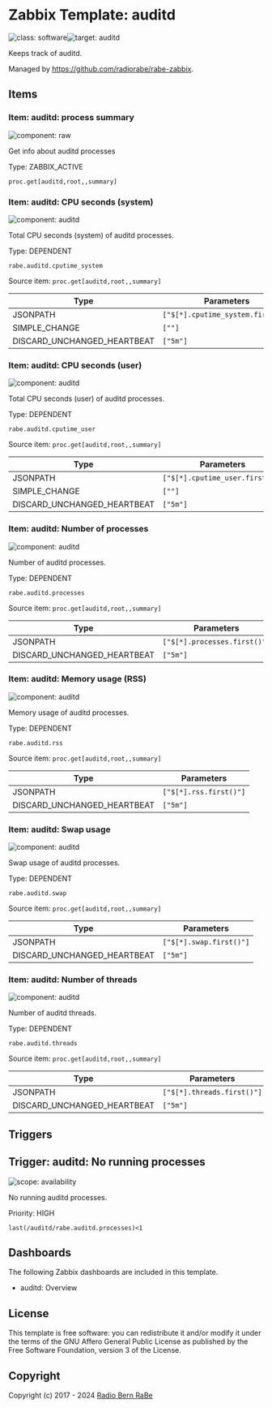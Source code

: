 # Zabbix Template: auditd

![class: software](https://img.shields.io/badge/class-software-00c9bf)![target: auditd](https://img.shields.io/badge/target-auditd-00c9bf)

Keeps track of auditd.

Managed by <https://github.com/radiorabe/rabe-zabbix>.


## Items

### Item: auditd: process summary

![component: raw](https://img.shields.io/badge/component-raw-00c9bf)

Get info about auditd processes

Type: ZABBIX_ACTIVE

```
proc.get[auditd,root,,summary]
```

### Item: auditd: CPU seconds (system)

![component: auditd](https://img.shields.io/badge/component-auditd-00c9bf)

Total CPU seconds (system) of auditd processes.

Type: DEPENDENT

```
rabe.auditd.cputime_system
```
Source item: `proc.get[auditd,root,,summary]`

| Type | Parameters |
| ---- | ---------- |
| JSONPATH | `["$[*].cputime_system.first()"]` |
| SIMPLE_CHANGE | `[""]` |
| DISCARD_UNCHANGED_HEARTBEAT | `["5m"]` |

### Item: auditd: CPU seconds (user)

![component: auditd](https://img.shields.io/badge/component-auditd-00c9bf)

Total CPU seconds (user) of auditd processes.

Type: DEPENDENT

```
rabe.auditd.cputime_user
```
Source item: `proc.get[auditd,root,,summary]`

| Type | Parameters |
| ---- | ---------- |
| JSONPATH | `["$[*].cputime_user.first()"]` |
| SIMPLE_CHANGE | `[""]` |
| DISCARD_UNCHANGED_HEARTBEAT | `["5m"]` |

### Item: auditd: Number of processes

![component: auditd](https://img.shields.io/badge/component-auditd-00c9bf)

Number of auditd processes.

Type: DEPENDENT

```
rabe.auditd.processes
```
Source item: `proc.get[auditd,root,,summary]`

| Type | Parameters |
| ---- | ---------- |
| JSONPATH | `["$[*].processes.first()"]` |
| DISCARD_UNCHANGED_HEARTBEAT | `["5m"]` |

### Item: auditd: Memory usage (RSS)

![component: auditd](https://img.shields.io/badge/component-auditd-00c9bf)

Memory usage of auditd processes.

Type: DEPENDENT

```
rabe.auditd.rss
```
Source item: `proc.get[auditd,root,,summary]`

| Type | Parameters |
| ---- | ---------- |
| JSONPATH | `["$[*].rss.first()"]` |
| DISCARD_UNCHANGED_HEARTBEAT | `["5m"]` |

### Item: auditd: Swap usage

![component: auditd](https://img.shields.io/badge/component-auditd-00c9bf)

Swap usage of auditd processes.

Type: DEPENDENT

```
rabe.auditd.swap
```
Source item: `proc.get[auditd,root,,summary]`

| Type | Parameters |
| ---- | ---------- |
| JSONPATH | `["$[*].swap.first()"]` |
| DISCARD_UNCHANGED_HEARTBEAT | `["5m"]` |

### Item: auditd: Number of threads

![component: auditd](https://img.shields.io/badge/component-auditd-00c9bf)

Number of auditd threads.

Type: DEPENDENT

```
rabe.auditd.threads
```
Source item: `proc.get[auditd,root,,summary]`

| Type | Parameters |
| ---- | ---------- |
| JSONPATH | `["$[*].threads.first()"]` |
| DISCARD_UNCHANGED_HEARTBEAT | `["5m"]` |

## Triggers

## Trigger: auditd: No running processes

![scope: availability](https://img.shields.io/badge/scope-availability-00c9bf)

No running auditd processes.

Priority: HIGH

```
last(/auditd/rabe.auditd.processes)<1
```

## Dashboards

The following Zabbix dashboards are included in this template.
* auditd: Overview

## License

This template is free software: you can redistribute it and/or modify it under
the terms of the GNU Affero General Public License as published by the Free
Software Foundation, version 3 of the License.

## Copyright

Copyright (c) 2017 - 2024 [Radio Bern RaBe](http://www.rabe.ch)
